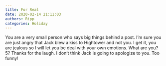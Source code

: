```yaml
---
title: For Real
date: 2020-02-14 21:11:03
authors: Ripp
categories: Holiday
---
```


 You are a very small person who says big things behind a post. I’m sure you are just angry that Jack blew a kiss to Hightower and not you. I get it, you are jealous so I will let you be deal with your own emotions. What are you? 5? Thanks for the laugh. I don’t think Jack is going to apologize to you. Too funny!